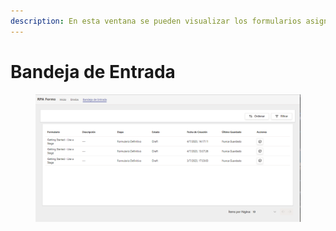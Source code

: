 ```yaml
---
description: En esta ventana se pueden visualizar los formularios asignados al usuario.
---
```


# Bandeja de Entrada

<figure><img src="../../.gitbook/assets/image.png" alt=""><figcaption></figcaption></figure>
